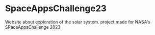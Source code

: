 # SpaceAppsChallenge23
Website about exploration of the solar system. project made for NASA's SPaceAppsChallenge 2023
